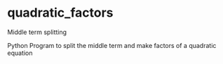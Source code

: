 # quadratic_factors
Middle term splitting

Python Program to split the middle term and make factors of a quadratic equation
